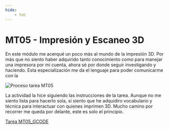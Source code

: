 ```yaml
---
hide:
    - toc
---
```


# MT05 - Impresión y Escaneo 3D

En este módulo me acerqué un poco más al mundo de la impresión 3D. Por más que no siento haber adquirido tanto conocimiento como para manejar una impresora por mi cuenta, ahora sé por donde seguir investigando y haciendo.
Esta especialización me da el lenguaje para poder comunicarme con la

![Proceso tarea MT05](.../images/mt05/proceso_mt05_pgo.jpg)

La actividad la hice siguiendo las instrucciones de la tarea. Aunque no me siento lista para hacerlo sola, si siento que he adquidiro vocabulario y técnica para interactuar con quienes imprimen 3D. Mucho camino por recorrer me queda por delante, este es solo el principio.

[Tarea MT05_GCODE](../archivos/mt05/ModeloMT05_pilar_garcia_olano.gcode)